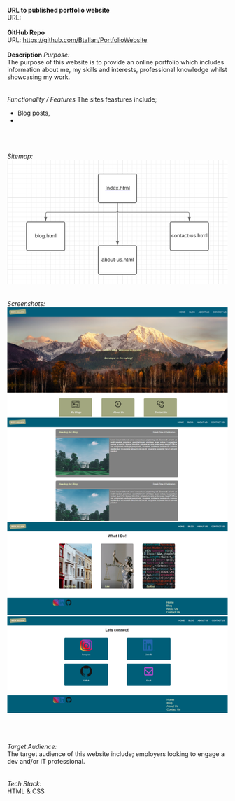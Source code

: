 **URL to published portfolio website**\
URL:
\
\
**GitHub Repo**\
URL: https://github.com/Btallan/PortfolioWebsite
\
\
**Description**
_Purpose:_\
The purpose of this website is to provide an online portfolio which includes information about me, my skills and interests, professional knowledge whilst showcasing my work.
\
\
\
_Functionality / Features_
The sites feastures include;
- Blog posts,
- 
\
\
\
_Sitemap:_\
![Sitemap](/img/Screenshots/PortfolioWebsite-Sitemap.PNG)
\
\
\
_Screenshots:_\
![Index Screenshot](/img/Screenshots/index.PNG)
![Index Screenshot](/img/Screenshots/blog.PNG)
![Index Screenshot](/img/Screenshots/about-us.PNG)
![Index Screenshot](/img/Screenshots/contact-us.PNG)

\
\
\
_Target Audience:_\
The target audience of this website include; employers looking to engage a dev and/or IT professional.
\
\
\
_Tech Stack:_\
HTML & CSS






